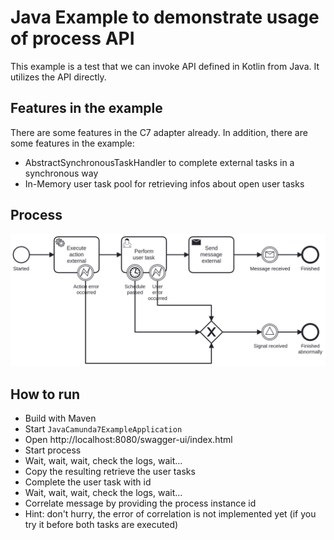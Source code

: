 # Java Example to demonstrate usage of process API

This example is a test that we can invoke API defined in Kotlin from Java. It utilizes the API directly.

## Features in the example

There are some features in the C7 adapter already. In addition, there are some features in the example: 

- AbstractSynchronousTaskHandler to complete external tasks in a synchronous way
- In-Memory user task pool for retrieving infos about open user tasks

## Process

![Service Task Process](src/main/resources/simple-process.png)


## How to run

- Build with Maven
- Start `JavaCamunda7ExampleApplication`
- Open http://localhost:8080/swagger-ui/index.html
- Start process
- Wait, wait, wait, check the logs, wait...
- Copy the resulting retrieve the user tasks
- Complete the user task with id
- Wait, wait, wait, check the logs, wait...
- Correlate message by providing the process instance id
- Hint: don't hurry, the error of correlation is not implemented yet (if you try it before both tasks are executed)
